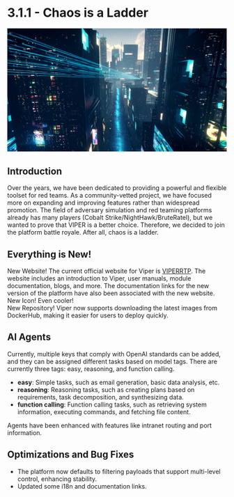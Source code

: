 # 3.1.1 - Chaos is a Ladder

![img.png](img.png)

## Introduction

Over the years, we have been dedicated to providing a powerful and flexible toolset for red teams. As a community-vetted project, we have focused more on expanding and improving features rather than widespread promotion. The field of adversary simulation and red teaming platforms already has many players (Cobalt Strike/NightHawk/BruteRatel), but we wanted to prove that VIPER is a better choice. Therefore, we decided to join the platform battle royale. After all, chaos is a ladder.

## Everything is New!

New Website! The current official website for Viper is [VIPERRTP](https://www.viperrtp.com). The website includes an introduction to Viper, user manuals, module documentation, blogs, and more. The documentation links for the new version of the platform have also been associated with the new website.  
New Icon! Even cooler!  
New Repository! Viper now supports downloading the latest images from DockerHub, making it easier for users to deploy quickly.

## AI Agents

Currently, multiple keys that comply with OpenAI standards can be added, and they can be assigned different tasks based on model tags. There are currently three tags: easy, reasoning, and function calling.

- **easy**: Simple tasks, such as email generation, basic data analysis, etc.
- **reasoning**: Reasoning tasks, such as creating plans based on requirements, task decomposition, and synthesizing data.
- **function calling**: Function calling tasks, such as retrieving system information, executing commands, and fetching file content.

Agents have been enhanced with features like intranet routing and port information.

## Optimizations and Bug Fixes

- The platform now defaults to filtering payloads that support multi-level control, enhancing stability.
- Updated some i18n and documentation links.